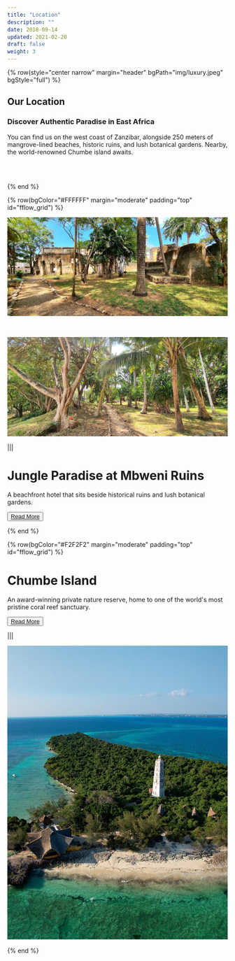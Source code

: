 ```yaml
---
title: "Location"
description: ""
date: 2018-09-14
updated: 2021-02-20
draft: false
weight: 3
---
```

<!-- section 1 (Locations) -->

{% row(style="center narrow" margin="header" bgPath="img/luxury.jpeg" bgStyle="full") %}

## Our Location

### Discover Authentic Paradise in East Africa

You can find us on the west coast of Zanzibar, alongside 250 meters of mangrove-lined beaches, historic ruins, and lush botanical gardens. Nearby, the world-renowned Chumbe island awaits.

 <br>
 <br>

{% end %}

<!-- section 2 (Mbweni) -->

{% row(bgColor="#FFFFFF" margin="moderate" padding="top" id="fflow_grid") %}

![Mbweni](img/mbwenilocation3.jpeg#large)

<br>

![Mbweni](img/mbwenilocation1.jpeg#large)

|||

# Jungle Paradise at Mbweni Ruins

A beachfront hotel that sits beside historical ruins and lush botanical gardens.

<button>[Read More](/location/mbweni)</button>

{% end %}

<!-- section 3 (Chumbe) -->

{% row(bgColor="#F2F2F2" margin="moderate" padding="top" id="fflow_grid") %}

# Chumbe Island

An award-winning private nature reserve, home to one of the world's most pristine coral reef sanctuary.

<button>[Read More](/location/chumbe)</button>

|||

![chumbe](img/chumbe_location.jpeg#large)

{% end %}

